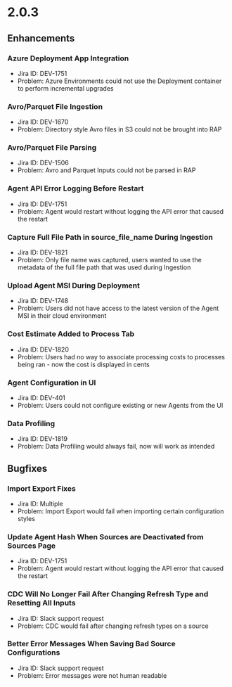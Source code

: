 # 2.0.3



## Enhancements

### Azure Deployment App Integration

* Jira ID: DEV-1751
* Problem: Azure Environments could not use the Deployment container to perform incremental upgrades

### Avro/Parquet File Ingestion

* Jira ID: DEV-1670
* Problem: Directory style Avro files in S3 could not be brought into RAP

### Avro/Parquet File Parsing

* Jira ID: DEV-1506
* Problem: Avro and Parquet Inputs could not be parsed in RAP

### Agent API Error Logging Before Restart

* Jira ID: DEV-1751
* Problem: Agent would restart without logging the API error that caused the restart

### Capture Full File Path in source\_file\_name During Ingestion

* Jira ID: DEV-1821
* Problem: Only file name was captured, users wanted to use the metadata of the full file path that was used during Ingestion

### Upload Agent MSI During Deployment 

* Jira ID: DEV-1748
* Problem: Users did not have access to the latest version of the Agent MSI in their cloud environment

### Cost Estimate Added to Process Tab

* Jira ID: DEV-1820
* Problem: Users had no way to associate processing costs to processes being ran - now the cost is displayed in cents

### Agent Configuration in UI

* Jira ID: DEV-401
* Problem: Users could not configure existing or new Agents from the UI

### Data Profiling

* Jira ID: DEV-1819
* Problem: Data Profiling would always fail, now will work as intended

## Bugfixes

### Import Export Fixes

* Jira ID: Multiple
* Problem: Import Export would fail when importing certain configuration styles

### Update Agent Hash When Sources are Deactivated from Sources Page

* Jira ID: DEV-1751
* Problem: Agent would restart without logging the API error that caused the restart

### CDC Will No Longer Fail After Changing Refresh Type and Resetting All Inputs

* Jira ID: Slack support request
* Problem: CDC would fail after changing refresh types on a source

### Better Error Messages When Saving Bad Source Configurations

* Jira ID: Slack support request
* Problem:  Error messages were not human readable

